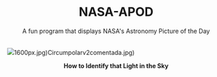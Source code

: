 <div align="center">
  <h1>
    NASA-APOD
  </h1>
</div>
  
<div align="center">
  A fun program that displays NASA's Astronomy Picture of the Day
</div>

<br>

![](https://apod.nasa.gov/apod/image/2406/astronomy101_hk_960.jpg)1600px.jpg)Circumpolarv2comentada.jpg)

<p align = "center">
  <b>How to Identify that Light in the Sky</b>
</p>
